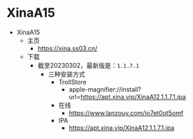 # XinaA15

* XinaA15
  * 主页
    * https://xina.ss03.cn/
  * 下载
    * 截至20230302，最新版是：`1.1.7.1`
      * 三种安装方式
        * TrollStore
          * apple-magnifier://install?url=https://apt.xina.vip/XinaA12.1.1.7.1.ipa
        * 在线
          * https://www.lanzouy.com/io7et0ot5omf
        * IPA
          * https://apt.xina.vip/XinaA12.1.1.7.1.ipa
